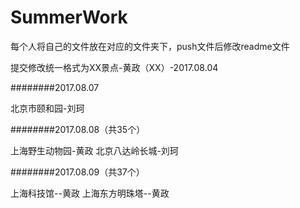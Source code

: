 ﻿# SummerWork

每个人将自己的文件放在对应的文件夹下，push文件后修改readme文件

提交修改统一格式为XX景点-黄政（XX）-2017.08.04

########2017.08.07

北京市颐和园-刘珂   


########2017.08.08（共35个）

上海野生动物园-黄政
北京八达岭长城-刘珂

########2017.08.09（共37个）

上海科技馆--黄政
上海东方明珠塔--黄政

